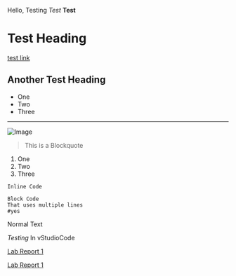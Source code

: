 Hello, Testing
*Test* 
**Test** 
# Test Heading #
[test link](https://youtube.com)
## Another Test Heading ## 
* One
* Two
* Three
--- 
![Image](https://www.testim.io/wp-content/uploads/2019/11/Testim-What-is-a-Test-Environment_-A-Guide-to-Managing-Your-Testing-A.png)
> This is a Blockquote
1. One
2. Two
3. Three

`Inline Code` 
``` 
Block Code 
That uses multiple lines
#yes
```
Normal Text

*Testing* In vStudioCode

[Lab Report 1](lab-report-1-week-2.html)

[Lab Report 1](https://<your-username>.github.io/<your-lab-reports-repo>/lab-report-1-week-2.html)